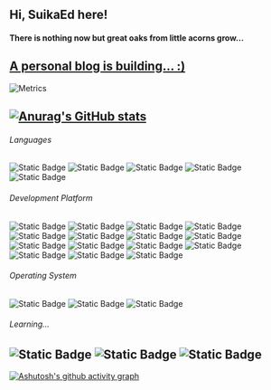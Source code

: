 ## Hi, SuikaEd here!  
#### There is nothing now but great oaks from little acorns grow...  
[A personal blog is building... :)](https://suikaed.github.io/)  
-------
![Metrics](https://metrics.lecoq.io/SuikaEd?template=classic&base.community=0&base.repositories=0&base.metadata=0&isocalendar=1&base=header%2C%20activity%2C%20community%2C%20repositories%2C%20metadata&base.indepth=false&base.hireable=false&base.skip=false&isocalendar=false&isocalendar.duration=half-year&config.timezone=Asia%2FShanghai)

[![Anurag's GitHub stats](https://github-readme-stats.vercel.app/api?username=SuikaEd&count_private=true&theme=bear)](https://github.com/SuikaEd/github-readme-stats)
-------
###### Languages  
![Static Badge](https://img.shields.io/badge/Python-3776AB?logo=python&logoColor=FFFFFF)
![Static Badge](https://img.shields.io/badge/C%2B%2B-00599C?logo=cplusplus&logoColor=FFFFFF)
![Static Badge](https://img.shields.io/badge/Java%2FKotlin-7F52FF?logo=kotlin&logoColor=FFFFFF)
![Static Badge](https://img.shields.io/badge/HTML-E34F26?logo=html5&logoColor=FFFFFF)
![Static Badge](https://img.shields.io/badge/VHDL-E01F27?logo=xilinx&logoColor=FFFFFF)  
###### Development Platform  
![Static Badge](https://img.shields.io/badge/GitHub-181717?logo=github&logoColor=FFFFFF)
![Static Badge](https://img.shields.io/badge/Gitee-C71D23?logo=gitee&logoColor=FFFFFF)
![Static Badge](https://img.shields.io/badge/MATLAB-000000?logo=matrix&logoColor=FFFFFF)
![Static Badge](https://img.shields.io/badge/Unity-FFFFFF?logo=unity&logoColor=000000)
![Static Badge](https://img.shields.io/badge/KeilStudioCloud-03234B?logo=stmicroelectronics&logoColor=FFFFFF)
![Static Badge](https://img.shields.io/badge/PyCharm-000000?logo=pycharm&logoColor=FFFFFF)
![Static Badge](https://img.shields.io/badge/Anaconda-44A833?logo=anaconda&logoColor=FFFFFF)
![Static Badge](https://img.shields.io/badge/VisualStudio-5C2D91?logo=visualstudio&logoColor=FFFFFF)
![Static Badge](https://img.shields.io/badge/AndroidStudio-3DDC84?logo=androidstudio&logoColor=FFFFFF)
![Static Badge](https://img.shields.io/badge/DreamWeaver-FF61F6?logo=adobedreamweaver&logoColor=FFFFFF)
![Static Badge](https://img.shields.io/badge/LightRoomClassic-31A8FF?logo=adobelightroomclassic&logoColor=FFFFFF)
![Static Badge](https://img.shields.io/badge/AffinityPhoto-7E4DD2?logo=affinityphoto&logoColor=FFFFFF)
![Static Badge](https://img.shields.io/badge/PremierePro-9999FF?logo=adobepremierepro&logoColor=FFFFFF)
![Static Badge](https://img.shields.io/badge/Notion-000000?logo=notion&logoColor=FFFFFF)
![Static Badge](https://img.shields.io/badge/Trello-0052CC?logo=trello&logoColor=FFFFFF)  
###### Operating System  
![Static Badge](https://img.shields.io/badge/Ubuntu-E95420?logo=ubuntu&logoColor=FFFFFF)
![Static Badge](https://img.shields.io/badge/MacOS-000000?logo=apple&logoColor=FFFFFF)
![Static Badge](https://img.shields.io/badge/Windows10-0078D4?logo=windows10&logoColor=FFFFFF)  
###### Learning...  
![Static Badge](https://img.shields.io/badge/ML&AI-EE4C2C?logo=pytorch&logoColor=FFFFFF)
![Static Badge](https://img.shields.io/badge/JavaScript-F7DF1E?logo=javascript&logoColor=FFFFFF)
![Static Badge](https://img.shields.io/badge/Sketch-F7B500?logo=sketch&logoColor=FFFFFF)  
-------
[![Ashutosh's github activity graph](https://github-readme-activity-graph.vercel.app/graph?username=SuikaEd&theme=rogue&height=400&hide_border=true)](https://github.com/SuikaEd/github-readme-activity-graph)
<!--
**SuikaEd/SuikaEd** is a ✨ _special_ ✨ repository because its `README.md` (this file) appears on your GitHub profile.

Here are some ideas to get you started:

- 🔭 I’m currently working on ...
- 🌱 I’m currently learning ...
- 👯 I’m looking to collaborate on ...
- 🤔 I’m looking for help with ...
- 💬 Ask me about ...
- 📫 How to reach me: ...
- 😄 Pronouns: ...
- ⚡ Fun fact: ...
-->
